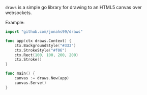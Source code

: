 `draws` is a simple go library for drawing to an HTML5 canvas over websockets.

Example:
```go
import "github.com/jonahs99/draws"

func app(ctx draws.Context) {
	ctx.BackgroundStyle("#333")
	ctx.StrokeStyle("#f06")
	ctx.Rect(100, 100, 200, 200)
	ctx.Stroke()
}

func main() {
	canvas := draws.New(app)
	canvas.Serve()
}
```